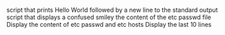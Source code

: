 script that prints Hello World followed by a new line to the standard output
script that displays a confused smiley
the content of the etc passwd file
Display the content of etc passwd and etc hosts
Display the last 10 lines
